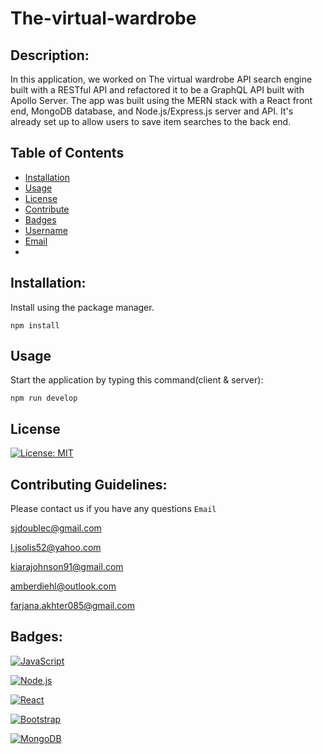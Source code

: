 # The-virtual-wardrobe

## Description:
In this application, we worked on The virtual wardrobe API search engine built with a RESTful API and refactored it to be a GraphQL API built with Apollo Server. The app was built using the MERN stack with a React front end, MongoDB database, and Node.js/Express.js server and API. It's already set up to allow users to save item searches to the back end.

## Table of Contents
- [Installation](#installation)
- [Usage](#usage)
- [License](#license)
- [Contribute](#contribute)
- [Badges](#badges)
- [Username](#username)
- [Email](#email)
- 
## Installation:
Install using the package manager.

`npm install`

## Usage
Start the application by typing this command(client & server):
 
  `npm run develop`

## License
[![License: MIT](https://img.shields.io/badge/License-MIT-yellow.svg)](https://opensource.org/licenses/MIT)

## Contributing Guidelines:
Please contact us if you have any questions `Email`

sjdoublec@gmail.com 

l.jsolis52@yahoo.com

kiarajohnson91@gmail.com

amberdiehl@outlook.com

farjana.akhter085@gmail.com

## Badges:
[![JavaScript](https://img.shields.io/badge/JavaScript-F7DF1E?style=for-the-badge&logo=javascript&logoColor=black)](https://www.javascript.com/)

[![Node.js](https://img.shields.io/badge/Node.js-43853D?style=for-the-badge&logo=node.js&logoColor=white)](https://nodejs.org/)

[![React](https://img.shields.io/badge/React-20232A?style=for-the-badge&logo=react&logoColor=61DAFB)](https://reactjs.org/)

[![Bootstrap](https://img.shields.io/badge/Bootstrap-563D7C?style=for-the-badge&logo=bootstrap&logoColor=white)](https://getbootstrap.com/)

[![MongoDB](https://img.shields.io/badge/MongoDB-4EA94B?style=for-the-badge&logo=mongodb&logoColor=white)](https://www.mongodb.com/)
